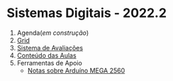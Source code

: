 # Sistemas Digitais - 2022.2

1. Agenda(*em construção*)
2. [Grid](sisdig_aulas/Grid_SisDig.md)
3. [Sistema de Avaliações](/./avaliacoes.md)
4. [Conteúdo das Aulas](sisdig_aulas.md)
5. Ferramentas de Apoio
    * [Notas sobre Arduíno MEGA 2560](arduino.md)
